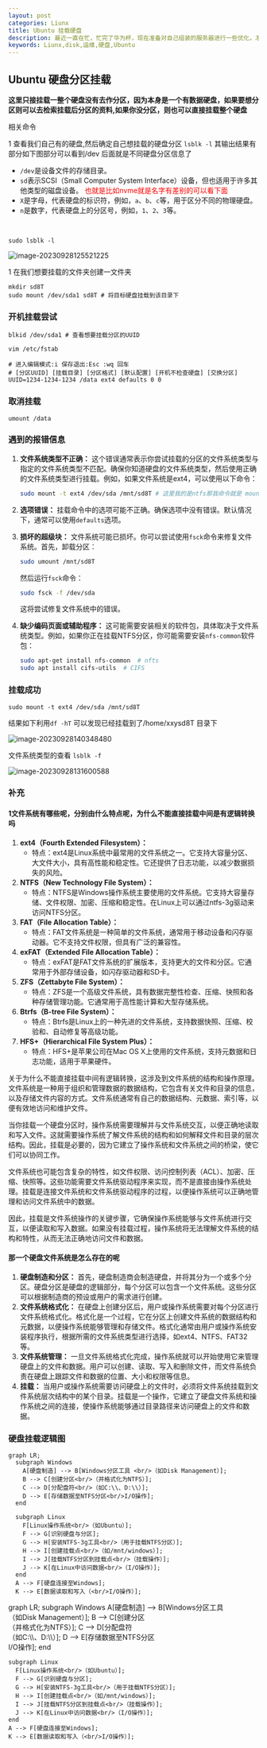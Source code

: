 ```yaml
---
layout: post
categories: Liunx
title: Ubuntu 挂载硬盘
description: 最近一直在忙，忙完了华为杯，现在准备对自己组装的服务器进行一些优化，准备加一些模块用于方便运维，同时因为有个8T硬盘一直没有挂载上去所以我觉得有必要将硬盘挂载到某个目录下，这样我就可以开始利用snakemake搭建流程和开始跑一些自己的数据了。硬盘挂载其实也遇到了问题比如我挂载就是wrong fs type, bad option, bad superblock on /dev/sda, missing codepage or helper program, or other error.
keywords: Liunx,disk,运维,硬盘,Ubuntu
---
```




## Ubuntu 硬盘分区挂载

**这里只接挂载一整个硬盘没有去作分区，因为本身是一个有数据硬盘，如果要想分区则可以去检索挂载后分区的资料,如果你没分区，则也可以直接挂载整个硬盘**







相关命令

1 查看我们自己有的硬盘,然后确定自己想挂载的硬盘分区 `lsblk -l` 其输出结果有部分如下图部分可以看到/dev 后面就是不同硬盘分区信息了

- `/dev`是设备文件的存储目录。
- `sd`表示SCSI（Small Computer System Interface）设备，但也适用于许多其他类型的磁盘设备。<span style="color:red;"> 也就是比如nvme就是名字有差别的可以看下面</span>
- `X`是字母，代表硬盘的标识符，例如，`a`、`b`、`c`等，用于区分不同的物理硬盘。
- `n`是数字，代表硬盘上的分区号，例如，`1`、`2`、`3`等。

​	

```shell
sudo lsblk -l
```

![image-20230928125521225](https://raw.githubusercontent.com/xiongsircool/xiongbook/master/_posts/assets/image-20230928125521225.png)



1 在我们想要挂载的文件夹创建一文件夹

```shell
mkdir sd8T
sudo mount /dev/sda1 sd8T # 将目标硬盘挂载到该目录下 
```



### 	开机挂载尝试

```
blkid /dev/sda1 # 查看想要挂载分区的UUID
```



```
vim /etc/fstab

# 进入编辑模式:i 保存退出:Esc :wq 回车
# [分区UUID] [挂载目录] [分区格式] [默认配置] [开机不检查硬盘] [交换分区]
UUID=1234-1234-1234 /data ext4 defaults 0 0
```

### 取消挂载

```
umount /data
```



### 遇到的报错信息



1. **文件系统类型不正确：** 这个错误通常表示你尝试挂载的分区的文件系统类型与指定的文件系统类型不匹配。确保你知道硬盘的文件系统类型，然后使用正确的文件系统类型进行挂载。例如，如果文件系统是ext4，可以使用以下命令：
   
   ```bash
   sudo mount -t ext4 /dev/sda /mnt/sd8T # 这里我的是ntfs那我命令就是 mount -t ntfs /dev/sda
   ```

2. **选项错误：** 挂载命令中的选项可能不正确。确保选项中没有错误。默认情况下，通常可以使用`defaults`选项。

3. **损坏的超级块：** 文件系统可能已损坏。你可以尝试使用`fsck`命令来修复文件系统。首先，卸载分区：

   ```bash
   sudo umount /mnt/sd8T
   ```

   然后运行`fsck`命令：

   ```bash
   sudo fsck -f /dev/sda
   ```

   这将尝试修复文件系统中的错误。

4. **缺少编码页面或辅助程序：** 这可能需要安装相关的软件包，具体取决于文件系统类型。例如，如果你正在挂载NTFS分区，你可能需要安装`nfs-common`软件包：

   ```bash
   sudo apt-get install nfs-common  # nfts
   sudo apt install cifs-utils	# CIFS
   ```



### 挂载成功

```shell
sudo mount -t ext4 /dev/sda /mnt/sd8T 
```

结果如下利用`df -hT`  可以发现已经挂载到了/home/xxysd8T 目录下

![image-20230928140348480](https://raw.githubusercontent.com/xiongsircool/xiongbook/master/_posts/assets/image-20230928140348480.png)





文件系统类型的查看  `lsblk -f`

![image-20230928131600588](https://raw.githubusercontent.com/xiongsircool/xiongbook/master/_posts/assets/image-20230928131600588.png)







### 补充

#### 1文件系统有哪些呢，分别由什么特点呢，为什么不能直接挂载中间是有逻辑转换吗

1. **ext4（Fourth Extended Filesystem）：**
   - 特点：ext4是Linux系统中最常用的文件系统之一。它支持大容量分区、大文件大小，具有高性能和稳定性。它还提供了日志功能，以减少数据损失的风险。
2. **NTFS（New Technology File System）：**
   - 特点：NTFS是Windows操作系统主要使用的文件系统。它支持大容量存储、文件权限、加密、压缩和稳定性。在Linux上可以通过ntfs-3g驱动来访问NTFS分区。
3. **FAT（File Allocation Table）：**
   - 特点：FAT文件系统是一种简单的文件系统，通常用于移动设备和闪存驱动器。它不支持文件权限，但具有广泛的兼容性。
4. **exFAT（Extended File Allocation Table）：**
   - 特点：exFAT是FAT文件系统的扩展版本，支持更大的文件和分区。它通常用于外部存储设备，如闪存驱动器和SD卡。
5. **ZFS（Zettabyte File System）：**
   - 特点：ZFS是一个高级文件系统，具有数据完整性检查、压缩、快照和各种存储管理功能。它通常用于高性能计算和大型存储系统。
6. **Btrfs（B-tree File System）：**
   - 特点：Btrfs是Linux上的一种先进的文件系统，支持数据快照、压缩、校验和、自动修复等高级功能。
7. **HFS+（Hierarchical File System Plus）：**
   - 特点：HFS+是苹果公司在Mac OS X上使用的文件系统，支持元数据和日志功能，适用于苹果硬件。



关于为什么不能直接挂载中间有逻辑转换，这涉及到文件系统的结构和操作原理。文件系统是一种用于组织和管理数据的数据结构，它包含有关文件和目录的信息，以及存储文件内容的方式。文件系统通常有自己的数据结构、元数据、索引等，以便有效地访问和维护文件。

当你挂载一个硬盘分区时，操作系统需要理解并与文件系统交互，以便正确地读取和写入文件。这就需要操作系统了解文件系统的结构和如何解释文件和目录的层次结构。因此，挂载是必要的，因为它建立了操作系统和文件系统之间的桥梁，使它们可以协同工作。

文件系统也可能包含复杂的特性，如文件权限、访问控制列表（ACL）、加密、压缩、快照等。这些功能需要文件系统驱动程序来实现，而不是直接由操作系统处理。挂载是连接文件系统和文件系统驱动程序的过程，以便操作系统可以正确地管理和访问文件系统中的数据。

因此，挂载是文件系统操作的关键步骤，它确保操作系统能够与文件系统进行交互，以便读取和写入数据。如果没有挂载过程，操作系统将无法理解文件系统的结构和特性，从而无法正确地访问文件和数据。

#### 那一个硬盘文件系统是怎么存在的呢

1. **硬盘制造和分区：** 首先，硬盘制造商会制造硬盘，并将其分为一个或多个分区。硬盘分区是硬盘的逻辑部分，每个分区可以包含一个文件系统。这些分区可以根据制造商的预设或用户的需求进行创建。
2. **文件系统格式化：** 在硬盘上创建分区后，用户或操作系统需要对每个分区进行文件系统格式化。格式化是一个过程，它在分区上创建文件系统的数据结构和元数据，以便操作系统能够管理和存储文件。格式化通常由用户或操作系统安装程序执行，根据所需的文件系统类型进行选择，如ext4、NTFS、FAT32等。
3. **文件系统管理：** 一旦文件系统格式化完成，操作系统就可以开始使用它来管理硬盘上的文件和数据。用户可以创建、读取、写入和删除文件，而文件系统负责在硬盘上跟踪文件和数据的位置、大小和权限等信息。
4. **挂载：** 当用户或操作系统需要访问硬盘上的文件时，必须将文件系统挂载到文件系统层次结构中的某个目录。挂载是一个操作，它建立了硬盘文件系统和操作系统之间的连接，使操作系统能够通过目录路径来访问硬盘上的文件和数据。

### 硬盘挂载逻辑图



```mermaid
graph LR;
  subgraph Windows
    A[硬盘制造] --> B[Windows分区工具 <br/>（如Disk Management）];
    B --> C[创建分区<br/>（并格式化为NTFS）];
    C --> D[分配盘符<br/>（如C:\\、D:\\）];
    D --> E[存储数据至NTFS分区<br/>I/O操作];
  end

  subgraph Linux
    F[Linux操作系统<br/>（如Ubuntu）];
    F --> G[识别硬盘与分区];
    G --> H[安装NTFS-3g工具<br/>（用于挂载NTFS分区）];
    H --> I[创建挂载点<br/>（如/mnt/windows）];
    I --> J[挂载NTFS分区到挂载点<br/>（挂载操作）];
    J --> K[在Linux中访问数据<br/>（I/O操作）];
  end
  A --> F[硬盘连接至Windows];
  K --> E[数据读取和写入（<br/>I/O操作）];
```









<script type="module">
  import mermaid from 'https://cdn.jsdelivr.net/npm/mermaid@10/dist/mermaid.esm.min.mjs';
  mermaid.initialize({ startOnLoad: true });
</script>



<div class="mermaid">
    graph LR;
    subgraph Windows
      A[硬盘制造] --> B[Windows分区工具 <br/>（如Disk Management）];
      B --> C[创建分区<br/>（并格式化为NTFS）];
      C --> D[分配盘符<br/>（如C:\\、D:\\）];
      D --> E[存储数据至NTFS分区<br/>I/O操作];
    end

    subgraph Linux
      F[Linux操作系统<br/>（如Ubuntu）];
      F --> G[识别硬盘与分区];
      G --> H[安装NTFS-3g工具<br/>（用于挂载NTFS分区）];
      H --> I[创建挂载点<br/>（如/mnt/windows）];
      I --> J[挂载NTFS分区到挂载点<br/>（挂载操作）];
      J --> K[在Linux中访问数据<br/>（I/O操作）];
    end
    A --> F[硬盘连接至Windows];
    K --> E[数据读取和写入（<br/>I/O操作）];
  </div>
